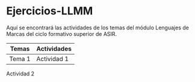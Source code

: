 # Ejercicios-LLMM
Aquí se encontrará las actividades de los temas del módulo Lenguajes de Marcas del ciclo formativo superior de ASIR.

Temas | Actividades
----- | ----------
Tema 1 | Actividad 1
Actividad 2
